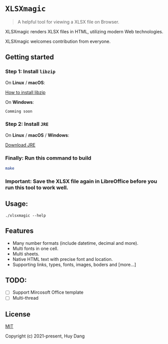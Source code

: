 # `XLSXmagic` 

> A helpful tool for viewing a XLSX file on Browser.

XLSXmagic renders XLSX files in HTML, utilizing modern Web technologies.

XLSXmagic welcomes contribution from everyone.

## Getting started

### Step 1: Install `libzip`

On **Linux** / **macOS**:

[How to install libzip](https://github.com/nih-at/libzip/blob/master/INSTALL.md)

On **Windows**:

```sh
Comming soon
```
### Step 2: Install `JRE`

On **Linux** / **macOS** / **Windows**:

[Download JRE](https://www.java.com/en/download/manual.jsp)

### Finally: Run this command to build

 ```sh
make
```

### Important: Save the XLSX file again in LibreOffice before you run this tool to work well.


## Usage:

```
./xlsxmagic --help
```

## Features

* Many number formats (include datetime, decimal and more).
* Multi fonts in one cell.
* Multi sheets.
* Native HTML text with precise font and location.
* Supporting links, types, fonts, images, boders and [more...]

## TODO:

- [ ] Support Mircosoft Office template
- [ ] Multi-thread

## License

[MIT](https://opensource.org/licenses/MIT)

Copyright (c) 2021-present, Huy Dang
